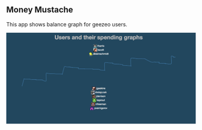 ## Money Mustache

This app shows balance graph for geezeo users.

![screenshot](https://raw.githubusercontent.com/dummyone/money_mustache/master/screenshot.png "Screenshot")
